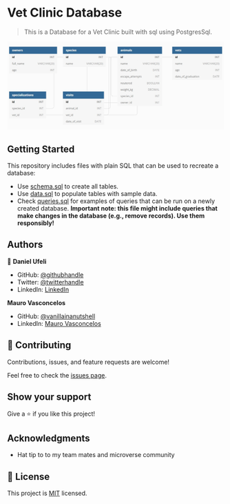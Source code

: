 # Vet Clinic Database

> This is a Database for a Vet Clinic built with sql using PostgresSql.

![Diagram](/vet_diagram.jpg)


## Getting Started

This repository includes files with plain SQL that can be used to recreate a database:

- Use [schema.sql](./schema.sql) to create all tables.
- Use [data.sql](./data.sql) to populate tables with sample data.
- Check [queries.sql](./queries.sql) for examples of queries that can be run on a newly created database. **Important note: this file might include queries that make changes in the database (e.g., remove records). Use them responsibly!**


## Authors

👤 **Daniel Ufeli**

- GitHub: [@githubhandle](https://github.com/danielufeli)
- Twitter: [@twitterhandle](https://twitter.com/danielufeli)
- LinkedIn: [LinkedIn](https://linkedin.com/in/danielcode)

**Mauro Vasconcelos**

- GitHub: [@vanillainanutshell](https://github.com/vanillainanutshell)
- LinkedIn: [Mauro Vasconcelos](https://linkedin.com/in/vanillainanutshell)


## 🤝 Contributing

Contributions, issues, and feature requests are welcome!

Feel free to check the [issues page](../../issues/).

## Show your support

Give a ⭐️ if you like this project!

## Acknowledgments

- Hat tip to to my team mates and microverse community

## 📝 License

This project is [MIT](./MIT.md) licensed.

